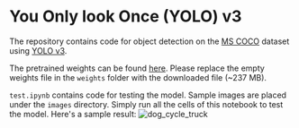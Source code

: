 # You Only look Once (YOLO) v3

The repository contains code for object detection on the [MS COCO](http://cocodataset.org/#home) dataset using [YOLO v3](https://pjreddie.com/media/files/papers/YOLOv3.pdf). 

The pretrained weights can be found [here](https://drive.google.com/file/d/1tazw2Ar1ubJvAa7PutOrJDaiRnAjdIay/view?usp=sharing
). Please replace the empty weights file in the `weights` folder with the downloaded file (~237 MB).

`test.ipynb` contains code for testing the model. Sample images are placed under the `images` directory. Simply run all the cells of this notebook to test the model. Here's a sample result:
![dog_cycle_truck](https://i.imgur.com/e39u6t8.png "Testing YOLO v3")
